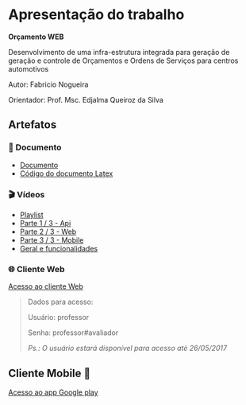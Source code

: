 # Apresentação do trabalho

**Orçamento WEB**

Desenvolvimento de uma infra-estrutura integrada para geração de geração e controle de Orçamentos e Ordens de Serviços para centros automotivos

Autor: Fabricio Nogueira

Orientador: Prof. Msc. Edjalma Queiroz da Silva

## Artefatos

### :page_facing_up: Documento

* [Documento](https://github.com/senaigo-desenvolvimento-mobile-2015/apresentacao-projeto/blob/master/documentoPrincipal.pdf)
* [Código do documento Latex](https://github.com/senaigo-desenvolvimento-mobile-2015/doc-projeto)

### :clapper: Vídeos

* [Playlist](https://www.youtube.com/playlist?list=PLoYUwGE_x984Gf1tdM5K14rjV8NcvEVoG)
* [Parte 1 / 3 - Api ](https://www.youtube.com/watch?v=LHRWCij-3iI&index=1&list=PLoYUwGE_x984Gf1tdM5K14rjV8NcvEVoG)
* [Parte 2 / 3 - Web ](https://www.youtube.com/watch?v=UGZaxxbIIp8&t=8s&index=2&list=PLoYUwGE_x984Gf1tdM5K14rjV8NcvEVoG)
* [Parte 3 / 3 - Mobile ](https://www.youtube.com/watch?v=f6QJpawkl8E&t=25s&index=3&list=PLoYUwGE_x984Gf1tdM5K14rjV8NcvEVoG)
* [Geral e funcionalidades](https://www.youtube.com/watch?v=NUaP8RF-MJ0&index=4&list=PLoYUwGE_x984Gf1tdM5K14rjV8NcvEVoG)

### :globe_with_meridians: Cliente Web

[Acesso ao cliente Web](http://webapp.fabricionogueira.site/)

> Dados para acesso:
>
> Usuário: professor 
>
> Senha: professor#avaliador 
>
> _Ps.: O usuário estará disponível para acesso até *26/05/2017*_

## Cliente Mobile :iphone:

[Acesso ao app Google play](https://play.google.com/store/apps/details?id=site.fabricionogueira.androidclient)
